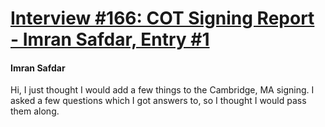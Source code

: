 # [Interview #166: COT Signing Report - Imran Safdar, Entry #1](https://www.theoryland.com/intvmain.php?i=166#1)

#### Imran Safdar

Hi, I just thought I would add a few things to the Cambridge, MA signing. I asked a few questions which I got answers to, so I thought I would pass them along.

